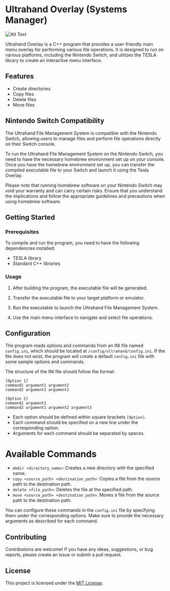 # Ultrahand Overlay (Systems Manager)
![Alt Text](https://www.pcinvasion.com/wp-content/uploads/2023/05/How-to-Get-and-Use-Ultrahand-Ability-in-Tears-of-the-Kingdom.jpg)

Ultrahand Overlay is a C++ program that provides a user-friendly main menu overlay for performing various file operations. It is designed to run on various platforms, including the Nintendo Switch, and utilizes the TESLA library to create an interactive menu interface.

## Features

- Create directories
- Copy files
- Delete files
- Move files

## Nintendo Switch Compatibility
The Ultrahand File Management System is compatible with the Nintendo Switch, allowing users to manage files and perform file operations directly on their Switch console.

To run the Ultrahand File Management System on the Nintendo Switch, you need to have the necessary homebrew environment set up on your console. Once you have the homebrew environment set up, you can transfer the compiled executable file to your Switch and launch it using the Tesla Overlay.

Please note that running homebrew software on your Nintendo Switch may void your warranty and can carry certain risks. Ensure that you understand the implications and follow the appropriate guidelines and precautions when using homebrew software.



## Getting Started

### Prerequisites

To compile and run the program, you need to have the following dependencies installed:

- TESLA library
- Standard C++ libraries


### Usage

1. After building the program, the executable file will be generated.

2. Transfer the executable file to your target platform or emulator.

3. Run the executable to launch the Ultrahand File Management System.

4. Use the main menu interface to navigate and select file operations.

## Configuration

The program reads options and commands from an INI file named `config.ini`, which should be located at `/config/ultrahand/config.ini`. If the file does not exist, the program will create a default `config.ini` file with some sample options and commands.

The structure of the INI file should follow the format:
```
[Option 1]
command1 argument1 argument2
command2 argument1 argument2

[Option 2]
command1 argument1
command2 argument1 argument2 argument3
```

- Each option should be defined within square brackets `[Option]`.
- Each command should be specified on a new line under the corresponding option.
- Arguments for each command should be separated by spaces.

# Available Commands

- `mkdir <directory_name>`: Creates a new directory with the specified name.
- `copy <source_path> <destination_path>`: Copies a file from the source path to the destination path.
- `delete <file_path>`: Deletes the file at the specified path.
- `move <source_path> <destination_path>`: Moves a file from the source path to the destination path.

You can configure these commands in the `config.ini` file by specifying them under the corresponding options. Make sure to provide the necessary arguments as described for each command.


## Contributing

Contributions are welcome! If you have any ideas, suggestions, or bug reports, please create an issue or submit a pull request.

## License

This project is licensed under the [MIT License](LICENSE).

